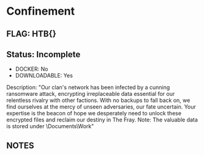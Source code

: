 # Confinement

## FLAG: HTB{}

## Status: Incomplete

+ DOCKER: No
+ DOWNLOADABLE: Yes

Description: "Our clan's network has been infected by a cunning ransomware attack, encrypting irreplaceable data essential for our relentless rivalry with other factions. With no backups to fall back on, we find ourselves at the mercy of unseen adversaries, our fate uncertain. Your expertise is the beacon of hope we desperately need to unlock these encrypted files and reclaim our destiny in The Fray.
Note: The valuable data is stored under \Documents\Work"

## NOTES
